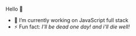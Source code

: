Hello 👋

<!--
**suresharam/suresharam** is a ✨ _special_ ✨ repository because its `README.md` (this file) appears on your GitHub profile.

Here are some ideas to get you started:

- 🌱 I’m currently learning ...
- 👯 I’m looking to collaborate on ...
- 🤔 I’m looking for help with ...
- 💬 Ask me about 
- 📫 How to reach me ...
- 😄 Pronouns ...
-->

- 🔭 I’m currently working on JavaScript full stack
- ⚡ Fun fact: _I'll be dead one day! and i'll die well!_
